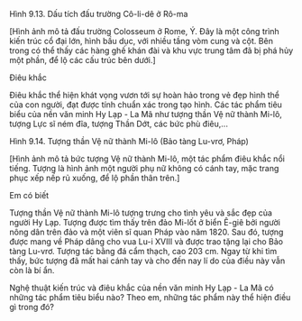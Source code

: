 Hình 9.13. Dấu tích đấu trường Cô-li-dê ở Rô-ma

[Hình ảnh mô tả đấu trường Colosseum ở Rome, Ý. Đây là một công trình kiến trúc cổ đại lớn, hình bầu dục, với nhiều tầng vòm cung và cột. Bên trong có thể thấy các hàng ghế khán đài và khu vực trung tâm đã bị phá hủy một phần, để lộ các cấu trúc bên dưới.]

Điêu khắc

Điêu khắc thể hiện khát vọng vươn tới sự hoàn hảo trong vẻ đẹp hình thể của con người, đạt được tính chuẩn xác trong tạo hình. Các tác phẩm tiêu biểu của nền văn minh Hy Lạp - La Mã như tượng thần Vệ nữ thành Mi-lô, tượng Lực sĩ ném đĩa, tượng Thần Dớt, các bức phù điêu,...

Hình 9.14. Tượng thần Vệ nữ thành Mi-lô
(Bảo tàng Lu-vrơ, Pháp)

[Hình ảnh mô tả bức tượng Vệ nữ thành Mi-lô, một tác phẩm điêu khắc nổi tiếng. Tượng là hình ảnh một người phụ nữ không có cánh tay, mặc trang phục xếp nếp rủ xuống, để lộ phần thân trên.]

Em có biết

Tượng thần Vệ nữ thành Mi-lô tượng trưng cho tình yêu và sắc đẹp của người Hy Lạp. Tượng được tìm thấy trên đảo Mi-lốt ở biển Ê-giê bởi người nông dân trên đảo và một viên sĩ quan Pháp vào năm 1820. Sau đó, tượng được mang về Pháp dâng cho vua Lu-i XVIII và được trao tặng lại cho Bảo tàng Lu-vrơ. Tượng tác bằng đá cẩm thạch, cao 203 cm. Ngay từ khi tìm thấy, bức tượng đã mất hai cánh tay và cho đến nay lí do của điều này vẫn còn là bí ẩn.

Nghệ thuật kiến trúc và điêu khắc của nền văn minh Hy Lạp - La Mã có những tác phẩm tiêu biểu nào? Theo em, những tác phẩm này thể hiện điều gì trong đó?